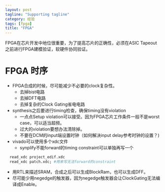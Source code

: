 ```yaml
---
layout: post
tagline: "Supporting tagline"
category: 经验
tags: [fpga]
title: "FPGA"
---
```

FPGA在芯片开发中地位很重要，为了提高芯片的正确性，必须在ASIC Tapeout之前进行FPGA建模验证，软硬件协同验证。
# FPGA 时序
  * FPGA合成的时候，尽可能减少不必要的clock复杂性。
	* 去掉bist电路
	* 去掉DFT电路
	* 去掉复杂的Clock Gating省电电路
  * synthesis之后要进行timing检查，确保timing没有violation
	* 一点点Setup violation可以接受。因为FPGA芯片工作条件一般不是worst case，可以适当超频。
	* 过大的violation要想办法清除掉。
	* 不要在DCM的input端设置时钟（如何解决input delay参考时钟的设置？)
  * vivado可以使用多个xdc文件
	* synplify不能forward的timing constraint可以单独再写一个
~~~ tcl
  read_xdc project_edif.xdc
  read_xdc patch.xdc; #用来写无法forward的constraint
~~~
  * 用RTL来描述SRAM，合成之后可以生成BlockRam，也可以生成DFF。
  * 尽可能少用negedge的触发器，因为negedge触发器会让ClockGating无法编译成Enable。
